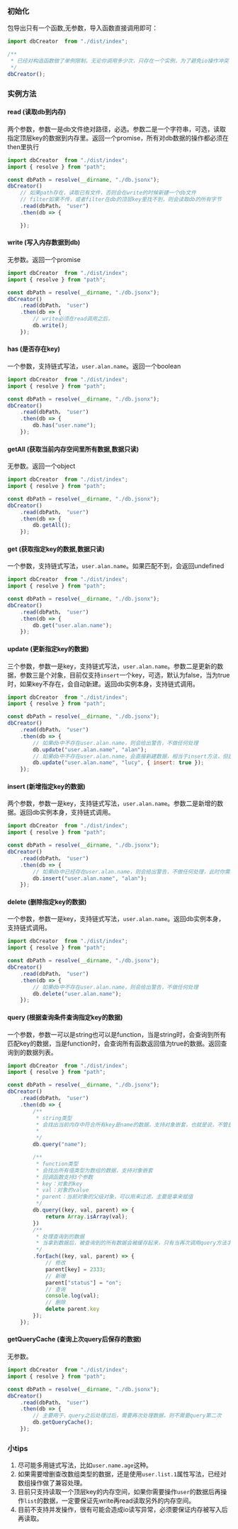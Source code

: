 ### 初始化
包导出只有一个函数,无参数，导入函数直接调用即可：
```js
import dbCreator  from "./dist/index";

/**
 * 已经对构造函数做了单例限制，无论你调用多少次，只存在一个实例，为了避免io操作冲突 
 */
dbCreator();
```

### 实例方法

#### read (读取db到内存)
两个参数，参数一是db文件绝对路径，必选。参数二是一个字符串，可选，读取指定顶层key的数据到内存里。返回一个promise，所有对db数据的操作都必须在then里执行
```js
import dbCreator  from "./dist/index";
import { resolve } from "path";

const dbPath = resolve(__dirname, "./db.jsonx");
dbCreator()
    // 如果path存在，读取已有文件，否则会在write的时候新建一个db文件
    // filter如果不传，或者filter在db的顶层key里找不到，则会读取db的所有字节
    .read(dbPath， "user")
    .then(db => {

    });
```

#### write (写入内存数据到db)
无参数。返回一个promise
```js
import dbCreator  from "./dist/index";
import { resolve } from "path";

const dbPath = resolve(__dirname, "./db.jsonx");
dbCreator()
    .read(dbPath， "user")
    .then(db => {
        // write必须在read调用之后，
        db.write();
    });
```

#### has (是否存在key)
一个参数，支持链式写法，`user.alan.name`。返回一个boolean
```js
import dbCreator  from "./dist/index";
import { resolve } from "path";

const dbPath = resolve(__dirname, "./db.jsonx");
dbCreator()
    .read(dbPath， "user")
    .then(db => {
        db.has("user.name");
    });
```

#### getAll (获取当前内存空间里所有数据,数据只读)
无参数。返回一个object
```js
import dbCreator  from "./dist/index";
import { resolve } from "path";

const dbPath = resolve(__dirname, "./db.jsonx");
dbCreator()
    .read(dbPath， "user")
    .then(db => {
        db.getAll();
    });
```

#### get (获取指定key的数据,数据只读)
一个参数，支持链式写法，`user.alan.name`。如果匹配不到，会返回undefined
```js
import dbCreator  from "./dist/index";
import { resolve } from "path";

const dbPath = resolve(__dirname, "./db.jsonx");
dbCreator()
    .read(dbPath， "user")
    .then(db => {
        db.get("user.alan.name");
    });
```

#### update (更新指定key的数据)
三个参数，参数一是key，支持链式写法，`user.alan.name`。参数二是更新的数据，参数三是个对象，目前仅支持`insert`一个key，可选，默认为false，当为true时，如果key不存在，会自动新建。返回db实例本身，支持链式调用。
```js
import dbCreator  from "./dist/index";
import { resolve } from "path";

const dbPath = resolve(__dirname, "./db.jsonx");
dbCreator()
    .read(dbPath， "user")
    .then(db => {
        // 如果db中不存在user.alan.name，则会给出警告，不做任何处理
        db.update("user.alan.name", "alan");
        // 如果db中不存在user.alan.name，会直接新建数据，相当于insert方法，但是insert方法多做了一层判断
        db.update("user.alan.name", "lucy", { insert: true });
    });
```

#### insert (新增指定key的数据)
两个参数，参数一是key，支持链式写法，`user.alan.name`。参数二是新增的数据。返回db实例本身，支持链式调用。
```js
import dbCreator  from "./dist/index";
import { resolve } from "path";

const dbPath = resolve(__dirname, "./db.jsonx");
dbCreator()
    .read(dbPath， "user")
    .then(db => {
        // 如果db中已经存在user.alan.name，则会给出警告，不做任何处理，此时你需要使用的是update
        db.insert("user.alan.name", "alan");
    });
```

#### delete (删除指定key的数据)
一个参数，参数一是key，支持链式写法，`user.alan.name`。返回db实例本身，支持链式调用。
```js
import dbCreator  from "./dist/index";
import { resolve } from "path";

const dbPath = resolve(__dirname, "./db.jsonx");
dbCreator()
    .read(dbPath， "user")
    .then(db => {
        // 如果db中不存在user.alan.name，则会给出警告，不做任何处理
        db.delete("user.alan.name");
    });
```

#### query (根据查询条件查询指定key的数据)
一个参数，参数一可以是string也可以是function，当是string时，会查询到所有匹配key的数据，当是function时，会查询所有函数返回值为true的数据。返回查询到的数据列表。
```js
import dbCreator  from "./dist/index";
import { resolve } from "path";

const dbPath = resolve(__dirname, "./db.jsonx");
dbCreator()
    .read(dbPath， "user")
    .then(db => {
        /**
         * string类型
         * 会找出当前内存中符合所有key是name的数据，支持对象嵌套，也就是说，不管是深入多少层对象的key，都会匹配到，不建议嵌套太多，递归可能会造成内存栈溢出
         * 
         */
        db.query("name");

        /**
         * function类型
         * 会找出所有值类型为数组的数据，支持对象嵌套
         * 回调函数支持3个参数
         * key：对象的key
         * val：对象的value
         * parent：当前对象的父级对象，可以用来过滤，主要是拿来赋值
         */
        db.query((key, val, parent) => {
            return Array.isArray(val);
        })
        /**
         * 处理查询到的数据
         * 当拿到数据后，被查询到的所有数据会被缓存起来，只有当再次调用query方法才会被重置，如果需要对查询后的数据增删查改，则需要for循环，直接使用parent和key就能实现增删查改，因为* parent是db数据的浅拷贝，拥有指针* 地址
         */
        .forEach((key, val, parent) => {
            // 修改
            parent[key] = 2333;
            // 新增
            parent["status"] = "on";
            // 查询
            console.log(val);
            // 删除
            delete parent.key
        });
    });
```

#### getQueryCache (查询上次query后保存的数据)
无参数。
```js
import dbCreator  from "./dist/index";
import { resolve } from "path";

const dbPath = resolve(__dirname, "./db.jsonx");
dbCreator()
    .read(dbPath， "user")
    .then(db => {
        // 主要用于，query之后处理过后，需要再次处理数据，则不需要query第二次
        db.getQueryCache();
    });
```

### 小tips
1. 尽可能多用链式写法，比如`user.name.age`这种。
2. 如果需要增删查改数组类型的数据，还是使用`user.list.1`属性写法，已经对数组操作做了兼容处理。
3. 目前只支持读取一个顶层key的内存空间，如果你需要操作`user`的数据后再操作`list`的数据，一定要保证先write再read读取另外的内存空间。
4. 目前不支持并发操作，很有可能会造成io读写异常，必须要保证内存被写入后再读取。
